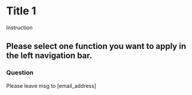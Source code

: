 # Title 1
Instruction

## Please select one function you want to apply in the left navigation bar.

### Question
Please leave msg to [email_address]
